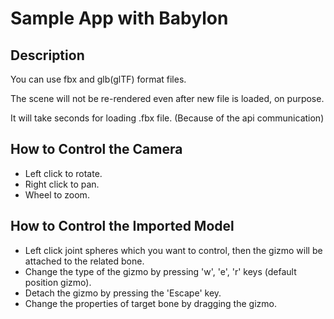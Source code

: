 # Sample App with Babylon

## Description

You can use fbx and glb(glTF) format files.

The scene will not be re-rendered even after new file is loaded, on purpose.

It will take seconds for loading .fbx file. (Because of the api communication)

## How to Control the Camera

- Left click to rotate.
- Right click to pan.
- Wheel to zoom.

## How to Control the Imported Model

- Left click joint spheres which you want to control, then the gizmo will be attached to the related bone.
- Change the type of the gizmo by pressing 'w', 'e', 'r' keys (default position gizmo).
- Detach the gizmo by pressing the 'Escape' key.
- Change the properties of target bone by dragging the gizmo.
